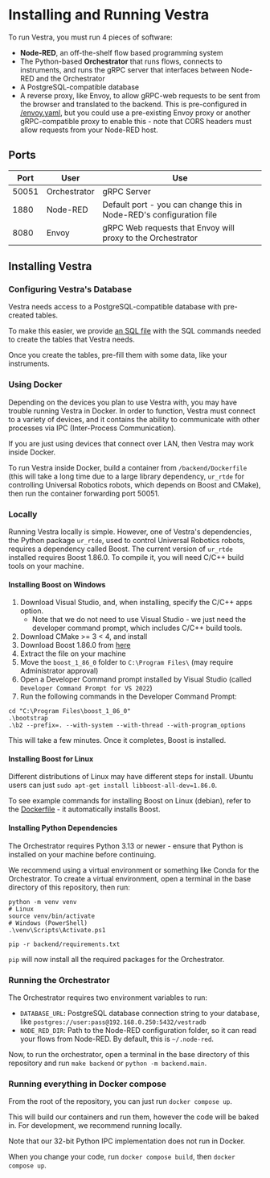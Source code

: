 # Installing and Running Vestra

To run Vestra, you must run 4 pieces of software:

- **Node-RED**, an off-the-shelf flow based programming system
- The Python-based **Orchestrator** that runs flows, connects to instruments, and runs the gRPC server that interfaces between Node-RED and the Orchestrator
- A PostgreSQL-compatible database
- A reverse proxy, like Envoy, to allow gRPC-web requests to be sent from the browser and translated to the backend.
This is pre-configured in [/envoy.yaml](/envoy.yaml), but you could use a pre-existing Envoy proxy or another gRPC-compatible proxy to enable this - note that CORS headers must allow requests from your Node-RED host.

## Ports

| Port  | User         | Use                                                                 |
|-------|--------------|---------------------------------------------------------------------|
| 50051 | Orchestrator | gRPC Server                                                         |
| 1880  | Node-RED     | Default port - you can change this in Node-RED's configuration file |
| 8080  | Envoy        | gRPC Web requests that Envoy will proxy to the Orchestrator         |

## Installing Vestra

### Configuring Vestra's Database

Vestra needs access to a PostgreSQL-compatible database with pre-created tables.

To make this easier, we provide [an SQL file](../backend/tables.sql) with the SQL commands needed to create the tables that Vestra needs.

Once you create the tables, pre-fill them with some data, like your instruments.

### Using Docker

Depending on the devices you plan to use Vestra with, you may have trouble running Vestra in Docker.
In order to function, Vestra must connect to a variety of devices, and it contains the ability to communicate with other processes via IPC (Inter-Process Communication).

If you are just using devices that connect over LAN, then Vestra may work inside Docker.

To run Vestra inside Docker, build a container from `/backend/Dockerfile` (this will take a long time due to a large library dependency, `ur_rtde` for controlling Universal Robotics robots, which depends on Boost and CMake), then run the container forwarding port 50051.

### Locally

Running Vestra locally is simple.
However, one of Vestra's dependencies, the Python package `ur_rtde`, used to control Universal Robotics robots, requires a dependency called Boost.
The current version of `ur_rtde` installed requires Boost 1.86.0. To compile it, you will need C/C++ build tools on your machine.

#### Installing Boost on Windows

1. Download Visual Studio, and, when installing, specify the C/C++ apps option.
   - Note that we do not need to use Visual Studio - we just need the developer command prompt, which includes C/C++ build tools.
2. Download CMake >= 3 < 4, and install
3. Download Boost 1.86.0 from [here](https://www.boost.org/users/history/version_1_86_0.html)
4. Extract the file on your machine
5. Move the `boost_1_86_0` folder to `C:\Program Files\` (may require Administrator approval)
6. Open a Developer Command prompt installed by Visual Studio (called `Developer Command Prompt for VS 2022`)
7. Run the following commands in the Developer Command Prompt:

```shell
cd "C:\Program Files\boost_1_86_0"
.\bootstrap
.\b2 --prefix=. --with-system --with-thread --with-program_options
```

This will take a few minutes. Once it completes, Boost is installed.

#### Installing Boost for Linux

Different distributions of Linux may have different steps for install.
Ubuntu users can just `sudo apt-get install libboost-all-dev=1.86.0`.

To see example commands for installing Boost on Linux (debian), refer to the [Dockerfile](/backend/Dockerfile) - it automatically installs Boost.

#### Installing Python Dependencies

The Orchestrator requires Python 3.13 or newer - ensure that Python is installed on your machine before continuing.

We recommend using a virtual environment or something like Conda for the Orchestrator. To create a virtual environment, open a terminal in the base directory of this repository, then run:

```shell
python -m venv venv
# Linux
source venv/bin/activate
# Windows (PowerShell)
.\venv\Scripts\Activate.ps1

pip -r backend/requirements.txt
```

`pip` will now install all the required packages for the Orchestrator.

### Running the Orchestrator

The Orchestrator requires two environment variables to run:

- `DATABASE_URL`: PostgreSQL database connection string to your database, like `postgres://user:pass@192.168.0.250:5432/vestradb`
- `NODE_RED_DIR`: Path to the Node-RED configuration folder, so it can read your flows from Node-RED. By default, this is `~/.node-red`.

Now, to run the orchestrator, open a terminal in the base directory of this repository and run `make backend` or `python -m backend.main`.

### Running everything in Docker compose

From the root of the repository, you can just run `docker compose up`.

This will build our containers and run them, however the code will be baked in.
For development, we recommend running locally.

Note that our 32-bit Python IPC implementation does not run in Docker.

When you change your code, run `docker compose build`, then `docker compose up`.